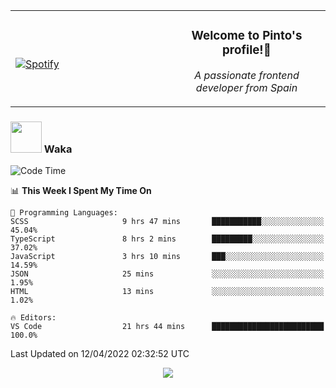 <table width="100%" align="center"> 
  <tr>
  <td width="50%">
      
&nbsp; <br> [![Spotify](https://novatorem-zeta-rust.vercel.app/api/spotify)](https://open.spotify.com/user/novatorem-zeta-rust)

  </td>
  <td width="50%">
    <h3 align="center">Welcome to Pinto's profile!👋</h3>
    <p align="center"><em>A passionate frontend developer from Spain</em></p>
  </td>
  </table>

### <img src="https://media.giphy.com/media/VgCDAzcKvsR6OM0uWg/giphy.gif" width="50"> Waka

  <!--START_SECTION:waka-->
![Code Time](http://img.shields.io/badge/Code%20Time-243%20hrs%2031%20mins-blue)

📊 **This Week I Spent My Time On** 

```text
💬 Programming Languages: 
SCSS                     9 hrs 47 mins       ███████████░░░░░░░░░░░░░░   45.04% 
TypeScript               8 hrs 2 mins        █████████░░░░░░░░░░░░░░░░   37.02% 
JavaScript               3 hrs 10 mins       ███░░░░░░░░░░░░░░░░░░░░░░   14.59% 
JSON                     25 mins             ░░░░░░░░░░░░░░░░░░░░░░░░░   1.95% 
HTML                     13 mins             ░░░░░░░░░░░░░░░░░░░░░░░░░   1.02%

🔥 Editors: 
VS Code                  21 hrs 44 mins      █████████████████████████   100.0%

```


 Last Updated on 12/04/2022 02:32:52 UTC
<!--END_SECTION:waka-->

<div align="center">
<img src="https://github-readme-stats-gilt-tau.vercel.app/api/top-langs/?username=pinto-hub&layout=compact&theme=dracula" />
</div>
